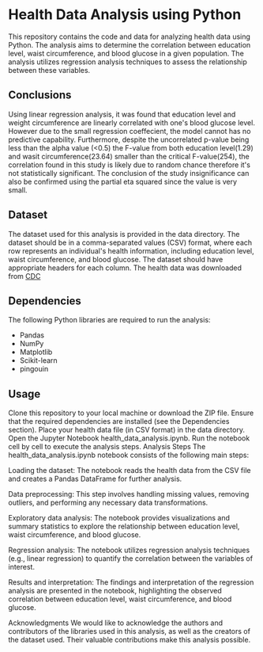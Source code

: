 # Health Data Analysis using Python

This repository contains the code and data for analyzing health data using Python. The analysis aims to determine the correlation between education level, waist circumference, and blood glucose in a given population. The analysis utilizes regression analysis techniques to assess the relationship between these variables.

## Conclusions

Using linear regression analysis, it was found that education level and weight circumference are linearly correlated with one's blood glucose level. However due to the small regression coeffecient, the model cannot has no predictive capability. Furthermore, despite the uncorrelated p-value being less than the alpha value (<0.5) the F-value from both education level(1.29) and wasit circumference(23.64) smaller than the critical F-value(254), the correlation found in this study is likely due to random chance therefore it's not statistically significant. The conclusion of the study insignificance can also be confirmed using the partial eta squared since the value is very small.
 
## Dataset
The dataset used for this analysis is provided in the data directory. The dataset should be in a comma-separated values (CSV) format, where each row represents an individual's health information, including education level, waist circumference, and blood glucose. The dataset should have appropriate headers for each column. The health data was downloaded from [CDC](https://wwwn.cdc.gov/Nchs/Nhanes/)

## Dependencies
The following Python libraries are required to run the analysis:

- Pandas
- NumPy
- Matplotlib
- Scikit-learn
- pingouin

## Usage

Clone this repository to your local machine or download the ZIP file.
Ensure that the required dependencies are installed (see the Dependencies section).
Place your health data file (in CSV format) in the data directory.
Open the Jupyter Notebook health_data_analysis.ipynb.
Run the notebook cell by cell to execute the analysis steps.
Analysis Steps
The health_data_analysis.ipynb notebook consists of the following main steps:

Loading the dataset: The notebook reads the health data from the CSV file and creates a Pandas DataFrame for further analysis.

Data preprocessing: This step involves handling missing values, removing outliers, and performing any necessary data transformations.

Exploratory data analysis: The notebook provides visualizations and summary statistics to explore the relationship between education level, waist circumference, and blood glucose.

Regression analysis: The notebook utilizes regression analysis techniques (e.g., linear regression) to quantify the correlation between the variables of interest.

Results and interpretation: The findings and interpretation of the regression analysis are presented in the notebook, highlighting the observed correlation between education level, waist circumference, and blood glucose.

Acknowledgments
We would like to acknowledge the authors and contributors of the libraries used in this analysis, as well as the creators of the dataset used. Their valuable contributions make this analysis possible.




